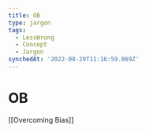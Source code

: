 ```yaml
---
title: OB
type: jargon
tags:
  - LessWrong
  - Concept
  - Jargon
synchedAt: '2022-08-29T11:16:59.069Z'
---
```

# OB

 [[Overcoming Bias]]